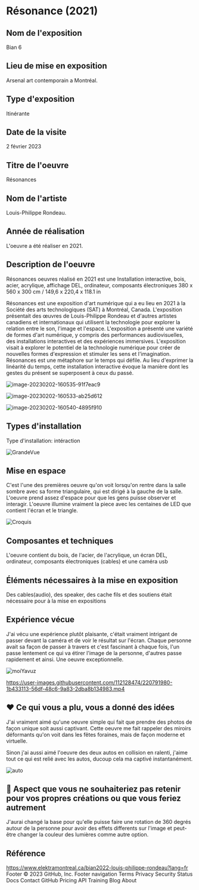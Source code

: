 # Résonance (2021)

## Nom de l'exposition
 Bian 6

## Lieu de mise en exposition

Arsenal art contemporain a Montréal.

## Type d'exposition

Itinérante

## Date de la visite

2 février 2023

## Titre de l'oeuvre

Résonances

## Nom de l'artiste

 Louis-Philippe Rondeau.

## Année de réalisation

L'oeuvre a été réaliser en 2021.

## Description de l'oeuvre

Résonances oeuvres réalisé en 2021 est une
Installation interactive, bois, acier, acrylique, affichage DEL, ordinateur, composants électroniques
380 x 560 x 300 cm / 149,6 x 220,4 x 118.1 in

Résonances est une exposition d'art numérique qui a eu lieu en 2021 à la Société des arts technologiques (SAT) à Montréal, Canada. L'exposition présentait des œuvres de Louis-Philippe Rondeau et d'autres artistes canadiens et internationaux qui utilisent la technologie pour explorer la relation entre le son, l'image et l'espace. L'exposition a présenté une variété de formes d'art numérique, y compris des performances audiovisuelles, des installations interactives et des expériences immersives. L'exposition visait à explorer le potentiel de la technologie numérique pour créer de nouvelles formes d'expression et stimuler les sens et l'imagination. Résonances est une métaphore sur le temps qui défile. Au lieu d'exprimer la linéarité du temps, cette installation interactive évoque la manière dont les gestes du présent se superposent à ceux du passé.



![image-20230202-160535-91f7eac9](https://user-images.githubusercontent.com/112128368/220815951-17864b83-86d9-45a7-9843-50b1cdd3a7ae.jpeg)

![image-20230202-160533-ab25d612](https://user-images.githubusercontent.com/112128368/220815987-0ccc2556-d6d1-45da-8517-745c2c2f8815.jpeg)

![image-20230202-160540-4895f910](https://user-images.githubusercontent.com/112128368/220815992-35641b9e-8690-452a-a210-94f203b5d8ad.jpeg)


## Types d'installation

Type d'installation: intéraction

![GrandeVue](https://user-images.githubusercontent.com/112128474/220794670-b231b636-aaf3-4a58-94a3-3dd8d4d904ad.png)

## Mise en espace

C'est l'une des premières oeuvre qu'on voit lorsqu'on rentre dans la salle sombre avec sa forme triangulaire, qui est dirigé à la gauche de la salle. L'oeuvre prend assez d'espace pour que les gens puisse observer et interagir. L'oeuvre illumine vraiment la piece avec les centaines de LED que contient l'écran et le triangle. 


![Croquis](https://user-images.githubusercontent.com/112128474/220784423-bf283a8a-e1c7-4fc6-8b0a-d8be3e418065.PNG)

## Composantes et techniques

L'oeuvre contient du bois, de l'acier, de l'acrylique, un écran DEL, ordinateur, composants électroniques (cables) et une caméra usb

## Éléments nécessaires à la mise en exposition

Des cables(audio), des speaker, des cache fils et des soutiens était nécessaire pour à la mise en expositions

## Expérience vécue

J'ai vécu une expérience plutôt plaisante, c'était vraiment intrigant de passer devant la caméra et de voir le résultat sur l'écran. Chaque personne avait sa façon de passer à travers et c'est fascinant à chaque fois, l'un passe lentement ce qui va étirer l'image de la personne, d'autres passe rapidement et ainsi. Une oeuvre exceptionnelle.

![moiYavuz](https://user-images.githubusercontent.com/112128474/219435617-1322e50b-aaa7-490a-96f0-58e0aeb5972a.png)

https://user-images.githubusercontent.com/112128474/220791980-1b433113-56df-48c6-9a83-2dba8b134983.mp4

## ❤️ Ce qui vous a plu, vous a donné des idées

J'ai vraiment aimé qu'une oeuvre simple qui fait que prendre des photos de façon unique soit aussi captivant. Cette oeuvre me fait rappeler des miroirs déformants qu'on voit dans les fêtes foraines, mais de façon moderne et virtuelle.

Sinon j'ai aussi aimé l'oeuvre des deux autos en collision en ralenti, j'aime tout ce qui est relié avec les autos, ducoup cela ma captivé instantanément.

![auto](https://user-images.githubusercontent.com/112128474/220798365-e3e91748-9c0a-4691-b8f8-300ee2a1703f.png)

## 🤔 Aspect que vous ne souhaiteriez pas retenir pour vos propres créations ou que vous feriez autrement

J'aurai changé la base pour qu'elle puisse faire une rotation de 360 degrés autour de la personne pour avoir des effets differents sur l'image et peut-être changer la couleur des lumières comme autre option.

## Référence

https://www.elektramontreal.ca/bian2022-louis-philippe-rondeau?lang=fr
Footer
© 2023 GitHub, Inc.
Footer navigation
Terms
Privacy
Security
Status
Docs
Contact GitHub
Pricing
API
Training
Blog
About
